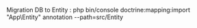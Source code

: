 Migration DB to Entity : 
php bin/console doctrine:mapping:import "App\Entity" annotation --path=src/Entity
